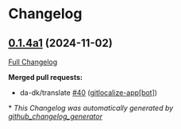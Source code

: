 # Changelog

## [0.1.4a1](https://github.com/OpenVoiceOS/ovos-skill-news/tree/0.1.4a1) (2024-11-02)

[Full Changelog](https://github.com/OpenVoiceOS/ovos-skill-news/compare/0.1.3...0.1.4a1)

**Merged pull requests:**

- da-dk/translate [\#40](https://github.com/OpenVoiceOS/ovos-skill-news/pull/40) ([gitlocalize-app[bot]](https://github.com/apps/gitlocalize-app))



\* *This Changelog was automatically generated by [github_changelog_generator](https://github.com/github-changelog-generator/github-changelog-generator)*
